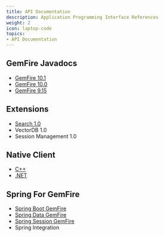 ```yaml
---
title: API Documentation
description: Application Programming Interface References
weight: 2
icon: laptop-code
topics:
- API Documentation
---
```


## GemFire Javadocs
* [GemFire 10.1](gemfire/10.1/)
* [GemFire 10.0](gemfire/10.0/)
* [GemFire 9.15](gemfire/9.15/)

## Extensions
* [Search 1.0](extensions/search/1.0/)
* VectorDB 1.0
* Session Management 1.0

## Native Client
* [C++](https://code.vmware.com/apis/1669)
* [.NET](https://code.vmware.com/apis/1678)

## Spring For GemFire
* [Spring Boot GemFire](https://code.vmware.com/apis/1731)
* [Spring Data GemFire](https://code.vmware.com/apis/1737)
* [Spring Session GemFire](https://code.vmware.com/apis/1742)
* Spring Integration
